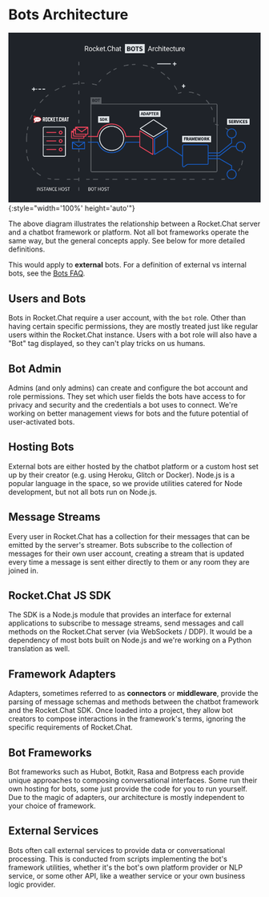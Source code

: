# Bots Architecture

![Bots Architecture Diagram](./diagram.png){:style="width='100%' height='auto'"}

The above diagram illustrates the relationship between a Rocket.Chat server
and a chatbot framework or platform. Not all bot frameworks operate the same
way, but the general concepts apply. See below for more detailed definitions.

This would apply to **external** bots. For a definition of external vs internal
bots, see the [Bots FAQ](../bots-FAQ).

## Users and Bots

Bots in Rocket.Chat require a user account, with the `bot` role. Other than
having certain specific permissions, they are mostly treated just like regular
users within the Rocket.Chat instance. Users with a bot role will also have a
"Bot" tag displayed, so they can't play tricks on us humans.

## Bot Admin

Admins (and only admins) can create and configure the bot account and role
permissions. They set which user fields the bots have access to for privacy
and security and the credentials a bot uses to connect. We're working on better
management views for bots and the future potential of user-activated bots.

## Hosting Bots

External bots are either hosted by the chatbot platform or a custom host set up
by their creator (e.g. using Heroku, Glitch or Docker). Node.js is a popular
language in the space, so we provide utilities catered for Node development, but
not all bots run on Node.js.

## Message Streams

Every user in Rocket.Chat has a collection for their messages that can be
emitted by the server's streamer. Bots subscribe to the collection of messages
for their own user account, creating a stream that is updated every time a
message is sent either directly to them or any room they are joined in.

## Rocket.Chat JS SDK

The SDK is a Node.js module that provides an interface for external applications
to subscribe to message streams, send messages and call methods on the
Rocket.Chat server (via WebSockets / DDP). It would be a dependency of most bots
built on Node.js and we're working on a Python translation as well.

## Framework Adapters

Adapters, sometimes referred to as **connectors** or **middleware**, provide the
parsing of message schemas and methods between the chatbot framework and the
Rocket.Chat SDK. Once loaded into a project, they allow bot creators to compose
interactions in the framework's terms, ignoring the specific requirements of
Rocket.Chat.

## Bot Frameworks

Bot frameworks such as Hubot, Botkit, Rasa and Botpress each provide unique
approaches to composing conversational interfaces. Some run their own hosting
for bots, some just provide the code for you to run yourself. Due to the magic
of adapters, our architecture is mostly independent to your choice of framework.

## External Services

Bots often call external services to provide data or conversational processing.
This is conducted from scripts implementing the bot's framework utilities,
whether it's the bot's own platform provider or NLP service, or some other API,
like a weather service or your own business logic provider.